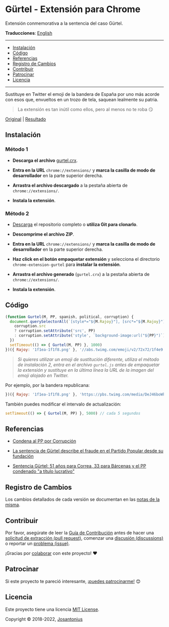 # Gürtel - Extensión para Chrome

Extensión conmemorativa a la sentencia del caso Gürtel.

**Traducciones**: [English](/README.md)

---

- [Instalación](#instalación)
- [Código](#código)
- [Referencias](#referencias)
- [Registro de Cambios](#registro-de-cambios)
- [Contribuir](#contribuir)
- [Patrocinar](#patrocinar)
- [Licencia](#licencia)

---

Sustituye en Twitter el emoji de la bandera de España por uno más acorde con esos que,
envueltos en un trozo de tela, saquean lealmente su patria.

  > La extensión es tan inútil como ellos, pero al menos no te roba :smirk:

[Original](/assets/condena-pp-gurtel.png) | [Resultado](/assets/condena-pp-gurtel-2.png)

## Instalación

### Método 1

- **Descarga el archivo** [gurtel.crx](https://github.com/josantonius/chrome-extension-gurtel/raw/master/gurtel.crx).

- **Entra en la URL** `chrome://extensions/` y **marca la casilla de modo de desarrollador** en la parte superior derecha.

- **Arrastra el archivo descargado** a la pestaña abierta de `chrome://extensions/`.

- **Instala la extensión**.

### Método 2

- [Descarga](https://github.com/josantonius/chrome-extension-gurtel/archive/master.zip) el repositorio completo
o **utiliza Git para clonarlo**.

- **Descomprime el archivo ZIP**.

- **Entra en la URL** `chrome://extensions/` y **marca la casilla de modo de desarrollador** en la parte superior derecha.

- **Haz click en el botón empaquetar extensión** y selecciona el directorio `chrome-extension-gurtel` para
**instalar la extensión**.

- **Arrastra el archivo generado** (`gurtel.crx`) a la pestaña abierta de `chrome://extensions/`.

- **Instala la extensión**.

## Código

```javascript
(function Gurtel(M, PP, spanish, political, corruption) {
  document.querySelectorAll(`[style*="${M.Rajoy}"], [src*="${M.Rajoy}"]`).forEach(corruption => {
    corruption.src
    ? corruption.setAttribute('src', PP)
    : corruption.setAttribute('style', `background-image:url("${PP}")`)
  })
  setTimeout(() => { Gurtel(M, PP) }, 1000)
})({ Rajoy: '1f1ea-1f1f8.png' }, '//abs.twimg.com/emoji/v2/72x72/1f4e9.png')
```

  > *Si quieres utilizar un emoji de sustitución diferente, utiliza el método de instalación 2,*
  > *entra en el archivo `gurtel.js` antes de empaquetar la extensión y sustituye en la última línea la URL de la imagen*
  > *del emoji alojado en Twitter.*

Por ejemplo, por la bandera republicana:

```javascript
})({ Rajoy: '1f1ea-1f1f8.png' }, 'https://pbs.twimg.com/media/DeJ46boWkAs04mN.png')
```

También puedes modificar el intervalo de actualización:

```javascript
setTimeout(() => { Gurtel(M, PP) }, 5000) // cada 5 segundos
```

## Referencias

- [Condena al PP por Corrupción](http://www.publico.es/politica/rajoy-dijo-guertel-trama-pp.html)

- [La sentencia de Gürtel describe el fraude en el Partido Popular desde su fundación](https://www.eldiario.es/politica/sentencia-Gurtel-Partido-Popular-fundacion_0_774823627.html)

- [Sentencia Gürtel: 51 años para Correa, 33 para Bárcenas y el PP condenado "a título lucrativo"](https://www.eldiario.es/politica/Audiencia-Nacional-Correa-Barcenas_0_774472885.html)

## Registro de Cambios

Los cambios detallados de cada versión se documentan en las
[notas de la misma](https://github.com/josantonius/chrome-extension-gurtel/releases).

## Contribuir

Por favor, asegúrate de leer la [Guía de Contribución](CONTRIBUTING.md) antes de hacer una
[solicitud de extracción (pull request)](CONTRIBUTING.md#solicitudes-de-extracción-pull-requests),
comenzar una [discusión (discussions)](CONTRIBUTING.md#discusiones-discussions)
o reportar un [problema (issue)](CONTRIBUTING.md#problemas-issues).

¡Gracias por [colaborar](https://github.com/josantonius/chrome-extension-gurtel/graphs/contributors) con este proyecto!
:heart:

## Patrocinar

Si este proyecto te pareció interesante,
[¡puedes patrocinarme!](https://github.com/josantonius/lang/es-ES/README.md#patrocinar) :blush:

## Licencia

Este proyecto tiene una licencia [MIT License](LICENSE).

Copyright © 2018-2022, [Josantonius](https://github.com/josantonius/lang/es-ES/README.md#contacto)
